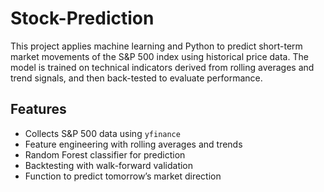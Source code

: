 # Stock-Prediction
This project applies machine learning and Python to predict short-term market movements of the S&amp;P 500 index using historical price data. The model is trained on technical indicators derived from rolling averages and trend signals, and then back-tested to evaluate performance.
## Features
- Collects S&P 500 data using `yfinance`
- Feature engineering with rolling averages and trends
- Random Forest classifier for prediction
- Backtesting with walk-forward validation
- Function to predict tomorrow’s market direction
